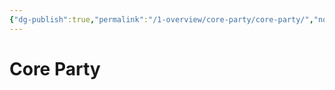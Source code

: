 ```yaml
---
{"dg-publish":true,"permalink":"/1-overview/core-party/core-party/","noteIcon":""}
---
```


# Core Party

